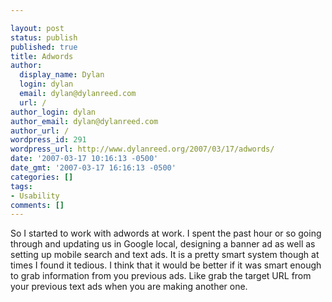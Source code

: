 ```yaml
---

layout: post
status: publish
published: true
title: Adwords
author:
  display_name: Dylan
  login: dylan
  email: dylan@dylanreed.com
  url: /
author_login: dylan
author_email: dylan@dylanreed.com
author_url: /
wordpress_id: 291
wordpress_url: http://www.dylanreed.org/2007/03/17/adwords/
date: '2007-03-17 10:16:13 -0500'
date_gmt: '2007-03-17 16:16:13 -0500'
categories: []
tags:
- Usability
comments: []
---
```


So I started to work with adwords at work. I spent the past hour or so going through and updating us in Google local, designing a banner ad as well as setting up mobile search and text ads. It is a pretty smart system though at times I found it tedious. I think that it would be better if it was smart enough to grab information from you previous ads. Like grab the target URL from your previous text ads when you are making another one.
